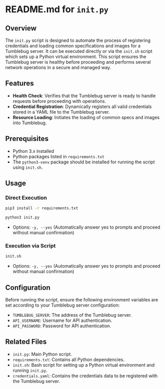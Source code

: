 
# README.md for `init.py`

## Overview
The `init.py` script is designed to automate the process of registering credentials and loading common specifications and images for a Tumblebug server. It can be executed directly or via the `init.sh` script which sets up a Python virtual environment. This script ensures the Tumblebug server is healthy before proceeding and performs several network operations in a secure and managed way.

## Features
- **Health Check**: Verifies that the Tumblebug server is ready to handle requests before proceeding with operations.
- **Credential Registration**: Dynamically registers all valid credentials stored in a YAML file to the Tumblebug server.
- **Resource Loading**: Initiates the loading of common specs and images into Tumblebug.

## Prerequisites
- Python 3.x installed
- Python packages listed in `requirements.txt`
- The `python3-venv` package should be installed for running the script using `init.sh`.

## Usage
### Direct Execution
```bash
pip3 install -r requirements.txt
```

```bash
python3 init.py
```

- Options: `-y, --yes` (Automatically answer yes to prompts and proceed without manual confirmation)

### Execution via Script
```bash
init.sh
```
- Options: `-y, --yes` (Automatically answer yes to prompts and proceed without manual confirmation)

## Configuration
Before running the script, ensure the following environment variables are set according to your Tumblebug server configuration:
- `TUMBLEBUG_SERVER`: The address of the Tumblebug server.
- `API_USERNAME`: Username for API authentication.
- `API_PASSWORD`: Password for API authentication.


## Related Files
- `init.py`: Main Python script.
- `requirements.txt`: Contains all Python dependencies.
- `init.sh`: Bash script for setting up a Python virtual environment and running `init.py`.
- `credentials.yaml`: Contains the credentials data to be registered with the Tumblebug server.
